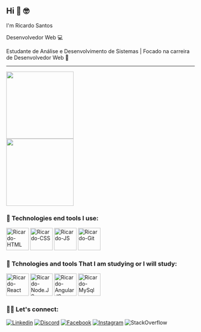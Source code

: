 ## Hi 👋 🤓

I'm Ricardo Santos

Desenvolvedor Web 💻

Estudante de Análise e Desenvolvimento de Sistemas | Focado na carreira de Desenvolvedor Web 📖
<hr>
<div>
 <img height="180em" src="https://github-readme-stats.vercel.app/api?username=ricardo93santos&show_icons=true&theme=gruvbox"/><br>
 <img height="180em" src="https://github-readme-stats.vercel.app/api/top-langs/?username=ricardo93santos&layout=compact&theme=gruvbox"/>
</div>

### 🔨 Technologies end tools I use:
<div> 
  <img aling="center" alt="Ricardo-HTML" height="60" widht="90" src="https://cdn.jsdelivr.net/gh/devicons/devicon/icons/html5/html5-original.svg" />
  <img aling="center" alt="Ricardo-CSS" height="60" widht="90" src="https://cdn.jsdelivr.net/gh/devicons/devicon/icons/css3/css3-original.svg" />
  <img aling="center" alt="Ricardo-JS" height="60" widht="90" src="https://cdn.jsdelivr.net/gh/devicons/devicon/icons/javascript/javascript-original.svg" />
  <img aling="center" alt="Ricardo-Git" height="60" widht="90" src="https://cdn.jsdelivr.net/gh/devicons/devicon/icons/git/git-plain-wordmark.svg" />
 </div>

### 🔨 Tchnologies and tools That I am studying or I will study:
<div>
<img aling="center" alt="Ricardo-React" height="60" widht="90" src="https://cdn.jsdelivr.net/gh/devicons/devicon/icons/react/react-original.svg" />
<img aling="center" alt="Ricardo-Node.JS" height="60" widht="90" src="https://cdn.jsdelivr.net/gh/devicons/devicon/icons/nodejs/nodejs-original-wordmark.svg" />
<img aling="center" alt="Ricardo-AngularJS" height="60" widht="90" src="https://cdn.jsdelivr.net/gh/devicons/devicon/icons/angularjs/angularjs-original.svg" />
<img aling="center" alt="Ricardo-MySql" height="60" widht="90" src="https://cdn.jsdelivr.net/gh/devicons/devicon/icons/mysql/mysql-original-wordmark.svg" />
</div>


### 🤜🤛 Let's connect:

[![Linkedin](https://img.shields.io/badge/LinkedIn-0077B5?style=for-the-badge&logo=linkedin&logoColor=white)](https://www.linkedin.com/in/ricardo-santos-997429145/)
[![Discord](https://img.shields.io/badge/Discord-7289DA?style=for-the-badge&logo=discord&logoColor=white)](https://discord.com/channels/@me)
[![Facebook](https://img.shields.io/badge/Facebook-1877F2?style=for-the-badge&logo=facebook&logoColor=white)](https://www.facebook.com/profile.php?id=100033654708986)
[![Instagram](https://img.shields.io/badge/Instagram-E4405F?style=for-the-badge&logo=instagram&logoColor=white)](https://www.instagram.com/ricardosantos4828/)
<img alt="StackOverflow" src="https://img.shields.io/website?label=Stack&style=for-the-badge&up_color=orange&up_message=Overflow&url=https%3A%2F%2Fpt.stackoverflow.com%2Fusers%2F287559%2Fricardo-santos">
